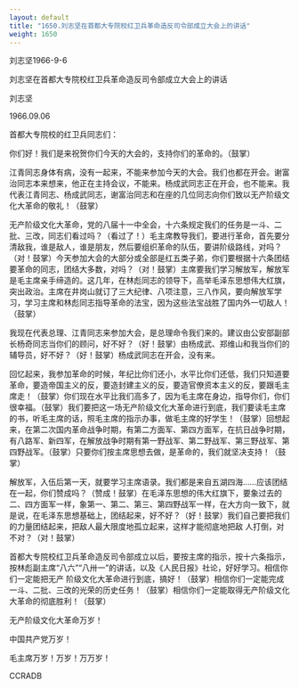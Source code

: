 ```yaml
---
layout: default
title: "1650.刘志坚在首都大专院校红卫兵革命造反司令部成立大会上的讲话"
weight: 1650
---
```


刘志坚1966-9-6

刘志坚在首都大专院校红卫兵革命造反司令部成立大会上的讲话

刘志坚

1966.09.06

首都大专院校的红卫兵同志们：

你们好！我们是来祝贺你们今天的大会的，支持你们的革命的。（鼓掌）

江青同志身体有病，没有一起来，不能来参加今天的大会。我们也都在开会。谢富治同志本来想来，他正在主持会议，不能来。杨成武同志正在开会，也不能来。我代表江青同志、杨成武同志，谢富治同志和在座的几位同志向你们致以无产阶级文化大革命的敬礼！（鼓掌）

无产阶级文化大革命，党的八届十一中全会，十六条规定我们的任务是一斗、二批、三改，同志们看过吗？（看过了！）毛主席教导我们，要进行革命，首先要分清敌我，谁是敌人，谁是朋友，然后要组织革命的队伍，要讲阶级路线，对吗？（对！鼓掌）今天参加大会的大部分或全部是红五类子弟，你们要根据十六条团结要革命的同志，团结大多数，对吗？（对！鼓掌）主席要我们学习解放军，解放军是毛主席亲手缔造的。这几年，在林彪同志的领导下，高举毛泽东思想伟大红旗，突出政治。主席在井岗山就订了三大纪律、八项注意，三八作风，要向解放军学习，学习主席和林彪同志指导革命的法宝，因为这些法宝战胜了国内外一切敌人！（鼓掌）

我现在代表总理、江青同志来参加大会，是总理命令我们来的。建议由公安部副部长杨奇同志当你们的顾问，好不好？（好！鼓掌）由杨成武、郑维山和我当你们的辅导员，好不好？（好！鼓掌）杨成武同志在开会，没有来。

回忆起来，我参加革命的时候，年纪比你们还小，水平比你们还低，我们只知道要革命，要造帝国主义的反，要造封建主义的反，要造官僚资本主义的反，要跟毛主席走！（鼓掌）你们现在水平比我们高多了，因为毛主席在身边，指导你们，你们很幸福。（鼓掌）我们要把这一场无产阶级文化大革命进行到底，我们要读毛主席的书，听毛主席的话，照毛主席的指示办事，做毛主席的好学生！（鼓掌）回想起来，在第二次国内革命战争时期，有第二方面军、第四方面军，在抗日战争时期，有八路军、新四军，在解放战争时期有第一野战军、第二野战军、第三野战军、第四野战军。（鼓掌）只要你们按主席思想去做，是革命的，我们就坚决支持！（鼓掌）

解放军，入伍后第一天，就要学习主席语录。我们都是来自五湖四海……应该团结在一起，你们赞成吗？（赞成！鼓掌）在毛泽东思想的伟大红旗下，要象过去的二、四方面军一样，象第一、第二、第三、第四野战军一样，在大方向一致下，就是说，在毛泽东思想基础上，团结起来，好不好？（好！鼓掌）我们自己要把我们的力量团结起来，把敌人最大限度地孤立起来，这样才能彻底地把敌 人打倒，对不对？（对！鼓掌）

首都大专院校红卫兵革命造反司令部成立以后，要按主席的指示，按十六条指示，按林彪副主席“八六”“八卅一”的讲话，以及《人民日报》社论，好好学习。相信你们一定能把无产 阶级文化大革命进行到底，搞好！（鼓掌）相信你们一定能完成一斗、二批、三改的光荣的历史任务！（鼓掌）相信你们一定能取得无产阶级文化大革命的彻底胜利！（鼓掌）

无产阶级文化大革命万岁！

中国共产党万岁！

毛主席万岁！万岁！万万岁！

CCRADB

